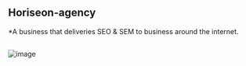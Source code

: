 ## Horiseon-agency 
*A business that deliveries SEO & SEM to business around the internet.

##


![image](https://user-images.githubusercontent.com/85594926/122630576-c7c04000-d092-11eb-95cb-fe7c75955827.png)
